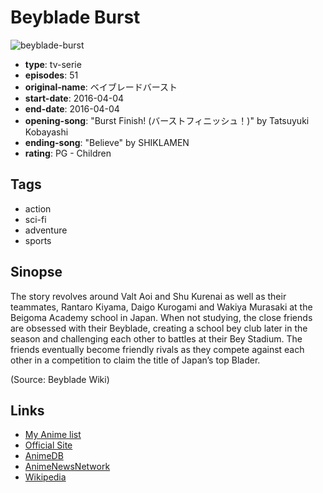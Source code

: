 # Beyblade Burst

![beyblade-burst](https://cdn.myanimelist.net/images/anime/13/78786.jpg)

-   **type**: tv-serie
-   **episodes**: 51
-   **original-name**: ベイブレードバースト
-   **start-date**: 2016-04-04
-   **end-date**: 2016-04-04
-   **opening-song**: "Burst Finish! (バーストフィニッシュ！)" by Tatsuyuki Kobayashi
-   **ending-song**: "Believe" by SHIKLAMEN
-   **rating**: PG - Children

## Tags

-   action
-   sci-fi
-   adventure
-   sports

## Sinopse

The story revolves around Valt Aoi and Shu Kurenai as well as their teammates, Rantaro Kiyama, Daigo Kurogami and Wakiya Murasaki at the Beigoma Academy school in Japan. When not studying, the close friends are obsessed with their Beyblade, creating a school bey club later in the season and challenging each other to battles at their Bey Stadium. The friends eventually become friendly rivals as they compete against each other in a competition to claim the title of Japan’s top Blader.

(Source: Beyblade Wiki)

## Links

-   [My Anime list](https://myanimelist.net/anime/31049/Beyblade_Burst)
-   [Official Site](http://www.tv-tokyo.co.jp/anime/beyblade2016/)
-   [AnimeDB](http://anidb.info/perl-bin/animedb.pl?show=anime&aid=11291)
-   [AnimeNewsNetwork](http://www.animenewsnetwork.com/encyclopedia/anime.php?id=17992)
-   [Wikipedia](http://ja.wikipedia.org/wiki/%E3%83%99%E3%82%A4%E3%83%96%E3%83%AC%E3%83%BC%E3%83%89%E3%83%90%E3%83%BC%E3%82%B9%E3%83%88)
